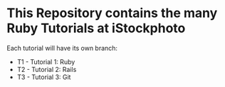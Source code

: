 This Repository contains the many Ruby Tutorials at iStockphoto
===============

Each tutorial will have its own branch:
* T1 - Tutorial 1: Ruby
* T2 - Tutorial 2: Rails
* T3 - Tutorial 3: Git
